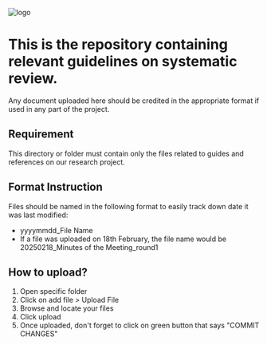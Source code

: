 
![logo](/docs/images/header/header3_rg.png)

# This is the repository containing relevant guidelines on systematic review.

Any document uploaded here should be credited in the appropriate format if used in any part of the project.

## Requirement
This directory or folder must contain only the files related to guides and references on our research project.

## Format Instruction
Files should be named in the following format to easily track down date it was last modified:
  - yyyymmdd_File Name
  - If a file was uploaded on 18th February, the file name would be 20250218_Minutes of the Meeting_round1

## How to upload?
1. Open specific folder
2. Click on add file > Upload File
3. Browse and locate your files
4. Click upload
5. Once uploaded, don't forget to click on green button that says "COMMIT CHANGES"

